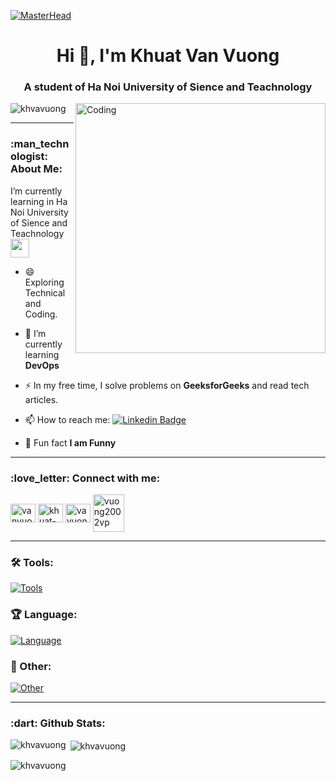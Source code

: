 [![MasterHead](https://developers.giphy.com/branch/master/static/api-512d36c09662682717108a38bbb5c57d.gif)](https://www.facebook.com/vanvuong.278/)
<h1 align="center">Hi 👋, I'm Khuat Van Vuong</h1>
<h3 align="center">A student of Ha Noi University of Sience and Teachnology</h3>
<img align="right" alt="Coding" width="400" src="https://media.giphy.com/media/SHjOSDkKZ18qOHA5B5/giphy.gif">

<p align="left"> <img src="https://komarev.com/ghpvc/?username=khvavuong&style=flat-square&color=blue" alt="khvavuong"/> </p>

---

<h3 align="left">:man_technologist: About Me:</h3>

I’m currently learning in Ha Noi University of Sience and Teachnology<img src="https://media.giphy.com/media/WUlplcMpOCEmTGBtBW/giphy.gif" width="30">
- 😄 Exploring Technical and Coding.

- 🌱 I’m currently learning **DevOps**
  
- ⚡ In my free time, I solve problems on **GeeksforGeeks** and read tech articles.

- 📫 How to reach me: [![Linkedin Badge](https://img.shields.io/badge/-LinkedIn-blue?style=flat&logo=Linkedin&logoColor=white)](https://www.linkedin.com/in/khuat-van-vuong-77300b288/)

- 👯 Fun fact **I am Funny**

---

<h3 align="left">:love_letter: Connect with me:</h3>

<p align="left">
<a href="https://www.facebook.com/vanvuong.278/" target="blank"><img align="center" src="https://raw.githubusercontent.com/rahuldkjain/github-profile-readme-generator/master/src/images/icons/Social/facebook.svg" alt="vanvuong.278" height="30" width="40" /></a>
<a href="https://www.linkedin.com/in/khuat-van-vuong-77300b288/" target="blank"><img align="center" src="https://raw.githubusercontent.com/rahuldkjain/github-profile-readme-generator/master/src/images/icons/Social/linked-in-alt.svg" alt="khuat-van-vuong-77300b288" height="30" width="40" /></a>
<a href="https://www.instagram.com/vavuong27/" target="blank"><img align="center" src="https://raw.githubusercontent.com/rahuldkjain/github-profile-readme-generator/master/src/images/icons/Social/instagram.svg" alt="vavuong27" height="30" width="40" /></a>
<a href="mailto:vuong2002vp@gmail.com" target="blank"><img align="center" src="https://media.giphy.com/media/QuI2G48pcj20qNHE3f/giphy.gif" alt="vuong2002vp" height="60" width="50" /></a>
</p>

---

### :hammer_and_wrench: Tools:

[![Tools](https://skillicons.dev/icons?i=vscode,idea,eclipse,docker)]([https://skillicons.dev](https://skillicons.dev/icons?i=vscode,idea,eclipse,docker))
### :trophy: Language:
[![Language](https://skillicons.dev/icons?i=html,sass,css,js,ts,react,nodejs,java,php,c,mysql,mongodb)]([https://skillicons.dev](https://skillicons.dev/icons?i=html,sass,css,js,ts,react,nodejs,java,php,c,mysql,mongodb))
### :1st_place_medal: Other:
[![Other](https://skillicons.dev/icons?i=linux,codepen,git,postman,github,heroku,emacs,latex,regex,svg)]([https://skillicons.dev](https://skillicons.dev/icons?i=linux,codepen,git,postman,github,heroku,emacs,latex,regex,svg))

---

<h3 align="left">:dart: Github Stats:</h3>

<p><img align="left" src="https://github-readme-stats.vercel.app/api/top-langs?username=khvavuong&show_icons=true&locale=en&layout=compact&theme=tokyonight" alt="khvavuong" /></p>

<p>&nbsp;<img align="center" src="https://github-readme-stats.vercel.app/api?username=khvavuong&show_icons=true&locale=en&theme=tokyonight" alt="khvavuong" /></p>

<p><img align="center" src="https://github-readme-streak-stats.herokuapp.com/?user=khvavuong&&theme=tokyonight" alt="khvavuong" /></p>


<!--
**khvavuong/khvavuong** is a ✨ _special_ ✨ repository because its `README.md` (this file) appears on your GitHub profile.

Here are some ideas to get you started:

- 🔭 I’m currently working on ...
- 🌱 I’m currently learning ...
- 👯 I’m looking to collaborate on ...
- 🤔 I’m looking for help with ...
- 💬 Ask me about ...
- 📫 How to reach me: ...
- 😄 Pronouns: ...
- ⚡ Fun fact: ...
-->
